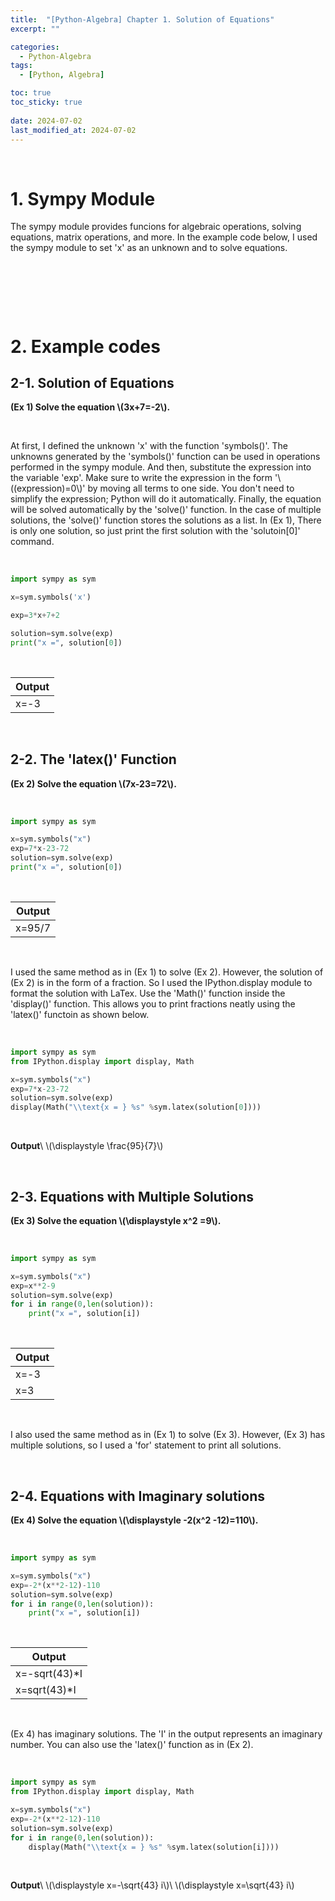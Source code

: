 ```yaml
---
title:  "[Python-Algebra] Chapter 1. Solution of Equations"
excerpt: ""

categories:
  - Python-Algebra
tags:
  - [Python, Algebra]

toc: true
toc_sticky: true
 
date: 2024-07-02
last_modified_at: 2024-07-02
---
```


&nbsp;

# 1. Sympy Module
The sympy module provides funcions for algebraic operations, solving equations, matrix operations, and more. In the example code below, I used the sympy module to set 'x' as an unknown and to solve equations.

&nbsp;

&nbsp;

&nbsp;

# 2. Example codes
## 2-1. Solution of Equations
**(Ex 1) Solve the equation \\(3x+7=-2\\).**

&nbsp;

At first, I defined the unknown 'x' with the function 'symbols()'. The unknowns generated by the 'symbols()' function can be used in operations performed in the sympy module. And then, substitute the expression into the variable 'exp'. Make sure to write the expression in the form '\\((expression)=0\\)' by moving all terms to one side. You don't need to simplify the expression; Python will do it automatically. Finally, the equation will be solved automatically by the 'solve()' function. In the case of multiple solutions, the 'solve()' function stores the solutions as a list. In (Ex 1), There is only one solution, so just print the first solution with the 'solutoin[0]' command.

&nbsp;

```python
import sympy as sym

x=sym.symbols('x')

exp=3*x+7+2

solution=sym.solve(exp)
print("x =", solution[0])
```

&nbsp;

| Output |
|---|
| x=-3 |

&nbsp;

## 2-2. The 'latex()' Function
**(Ex 2) Solve the equation \\(7x-23=72\\).**

&nbsp;

```python
import sympy as sym

x=sym.symbols("x")
exp=7*x-23-72
solution=sym.solve(exp)
print("x =", solution[0])
```

&nbsp;

| Output |
|---|
| x=95/7 |

&nbsp;

I used the same method as in (Ex 1) to solve (Ex 2). However, the solution of (Ex 2) is in the form of a fraction. So I used the IPython.display module to format the solution with LaTex. Use the 'Math()' function inside the 'display()' function. This allows you to print fractions neatly using the 'latex()' functoin as shown below.

&nbsp;

```python
import sympy as sym
from IPython.display import display, Math

x=sym.symbols("x")
exp=7*x-23-72
solution=sym.solve(exp)
display(Math("\\text{x = } %s" %sym.latex(solution[0])))
```

&nbsp;

**Output**\\
\\(\displaystyle \frac{95}{7}\\)

&nbsp;

## 2-3. Equations with Multiple Solutions
**(Ex 3) Solve the equation \\(\displaystyle x^2 =9\\).**

&nbsp;

```python
import sympy as sym

x=sym.symbols("x")
exp=x**2-9
solution=sym.solve(exp)
for i in range(0,len(solution)):
    print("x =", solution[i])
```

&nbsp;

| Output |
|---|
| x=-3 |
| x=3 |

&nbsp;

I also used the same method as in (Ex 1) to solve (Ex 3). However, (Ex 3) has multiple solutions, so I used a 'for' statement to print all solutions.

&nbsp;

## 2-4. Equations with Imaginary solutions
**(Ex 4) Solve the equation \\(\displaystyle -2(x^2 -12)=110\\).**

&nbsp;

```python
import sympy as sym

x=sym.symbols("x")
exp=-2*(x**2-12)-110
solution=sym.solve(exp)
for i in range(0,len(solution)):
    print("x =", solution[i])
```

&nbsp;

| Output |
|---|
| x=-sqrt(43)*I |
| x=sqrt(43)*I |

&nbsp;

(Ex 4) has imaginary solutions. The 'I' in the output represents an imaginary number. You can also use the 'latex()' function as in (Ex 2).

&nbsp;

```python
import sympy as sym
from IPython.display import display, Math

x=sym.symbols("x")
exp=-2*(x**2-12)-110
solution=sym.solve(exp)
for i in range(0,len(solution)):
    display(Math("\\text{x = } %s" %sym.latex(solution[i])))
```

&nbsp;

**Output**\\
\\(\displaystyle x=-\sqrt{43} i\\)\\
\\(\displaystyle x=\sqrt{43} i\\)
